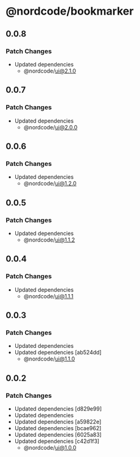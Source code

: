 # @nordcode/bookmarker

## 0.0.8

### Patch Changes

-   Updated dependencies
    -   @nordcode/ui@2.1.0

## 0.0.7

### Patch Changes

-   Updated dependencies
    -   @nordcode/ui@2.0.0

## 0.0.6

### Patch Changes

-   Updated dependencies
    -   @nordcode/ui@1.2.0

## 0.0.5

### Patch Changes

-   Updated dependencies
    -   @nordcode/ui@1.1.2

## 0.0.4

### Patch Changes

-   Updated dependencies
    -   @nordcode/ui@1.1.1

## 0.0.3

### Patch Changes

-   Updated dependencies
-   Updated dependencies [ab524dd]
    -   @nordcode/ui@1.1.0

## 0.0.2

### Patch Changes

-   Updated dependencies [d829e99]
-   Updated dependencies
-   Updated dependencies [a59822e]
-   Updated dependencies [bcae962]
-   Updated dependencies [6025a83]
-   Updated dependencies [c42d1f3]
    -   @nordcode/ui@1.0.0
